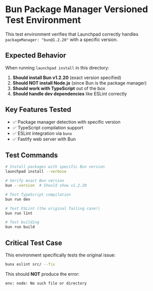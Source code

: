 # Bun Package Manager Versioned Test Environment

This test environment verifies that Launchpad correctly handles `packageManager: "bun@1.2.20"` with a specific version.

## Expected Behavior

When running `launchpad install` in this directory:

1. **Should install Bun v1.2.20** (exact version specified)
2. **Should NOT install Node.js** (since Bun is the package manager)
3. **Should work with TypeScript** out of the box
4. **Should handle dev dependencies** like ESLint correctly

## Key Features Tested

- ✅ Package manager detection with specific version
- ✅ TypeScript compilation support
- ✅ ESLint integration via `bunx`
- ✅ Fastify web server with Bun

## Test Commands

```bash
# Install packages with specific Bun version
launchpad install --verbose

# Verify exact Bun version
bun --version  # Should show v1.2.20

# Test TypeScript compilation
bun run dev

# Test ESLint (the original failing case!)
bun run lint

# Test building
bun run build
```

## Critical Test Case

This environment specifically tests the original issue:
```bash
bunx eslint src/ --fix
```

This should **NOT** produce the error:
```
env: node: No such file or directory
```

